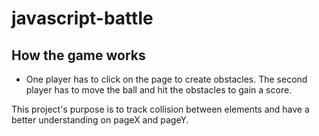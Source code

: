 # javascript-battle

## How the game works
- One player has to click on the page to create obstacles. The second player has to move the ball and hit the obstacles to gain a score.


This project's purpose is to track collision between elements and have a better understanding on pageX and pageY.